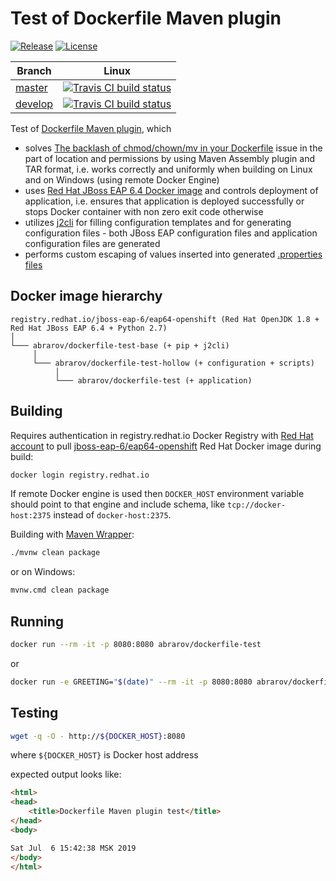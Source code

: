 # Test of Dockerfile Maven plugin

[![Release](https://img.shields.io/github/release/mabrarov/dockerfile-test)](https://github.com/mabrarov/dockerfile-test/releases/latest)
[![License](https://img.shields.io/github/license/mabrarov/dockerfile-test.svg)](https://github.com/mabrarov/dockerfile-test/tree/master/LICENSE)

Branch | Linux
-------|-------
[master](https://github.com/mabrarov/dockerfile-test/tree/master) | [![Travis CI build status](https://travis-ci.org/mabrarov/dockerfile-test.svg?branch=master)](https://travis-ci.org/mabrarov/dockerfile-test)
[develop](https://github.com/mabrarov/dockerfile-test/tree/develop) | [![Travis CI build status](https://travis-ci.org/mabrarov/dockerfile-test.svg?branch=develop)](https://travis-ci.org/mabrarov/dockerfile-test)

Test of [Dockerfile Maven plugin](https://github.com/spotify/dockerfile-maven), which

* solves [The backlash of chmod/chown/mv in your Dockerfile](https://medium.com/@lmakarov/the-backlash-of-chmod-chown-mv-in-your-dockerfile-f12fe08c0b55) 
  issue in the part of location and permissions by using Maven Assembly plugin and TAR format, i.e. works correctly and
  uniformly when building on Linux and on Windows (using remote Docker Engine)
* uses [Red Hat JBoss EAP 6.4 Docker image](https://access.redhat.com/containers/#/registry.access.redhat.com/jboss-eap-6/eap64-openshift)
  and controls deployment of application, i.e. ensures that application is deployed successfully or stops 
  Docker container with non zero exit code otherwise
* utilizes [j2cli](https://github.com/kolypto/j2cli) for filling configuration templates and for generating 
  configuration files - both JBoss EAP configuration files and application configuration files are generated
* performs custom escaping of values inserted into generated [.properties files](https://en.wikipedia.org/wiki/.properties)

## Docker image hierarchy

```text
registry.redhat.io/jboss-eap-6/eap64-openshift (Red Hat OpenJDK 1.8 + Red Hat JBoss EAP 6.4 + Python 2.7)
│
└─── abrarov/dockerfile-test-base (+ pip + j2cli)
     │
     └─── abrarov/dockerfile-test-hollow (+ configuration + scripts)
          │
          └─── abrarov/dockerfile-test (+ application)
```

## Building

Requires authentication in registry.redhat.io Docker Registry with [Red Hat account](https://www.redhat.com/wapps/ugc/register.html) 
to pull 
[jboss-eap-6/eap64-openshift](https://access.redhat.com/containers/#/registry.access.redhat.com/jboss-eap-6/eap64-openshift) 
Red Hat Docker image during build:

```bash
docker login registry.redhat.io
```

If remote Docker engine is used then `DOCKER_HOST` environment variable should point to that engine
and include schema, like `tcp://docker-host:2375` instead of `docker-host:2375`.

Building with [Maven Wrapper](https://github.com/takari/maven-wrapper):

```bash
./mvnw clean package
```

or on Windows:

```bash
mvnw.cmd clean package
```

## Running

```bash
docker run --rm -it -p 8080:8080 abrarov/dockerfile-test
```

or 

```bash
docker run -e GREETING="$(date)" --rm -it -p 8080:8080 abrarov/dockerfile-test
```

## Testing

```bash
wget -q -O - http://${DOCKER_HOST}:8080
```

where `${DOCKER_HOST}` is Docker host address

expected output looks like:

```html
<html>
<head>
    <title>Dockerfile Maven plugin test</title>
</head>
<body>

Sat Jul  6 15:42:38 MSK 2019
</body>
</html>
```
